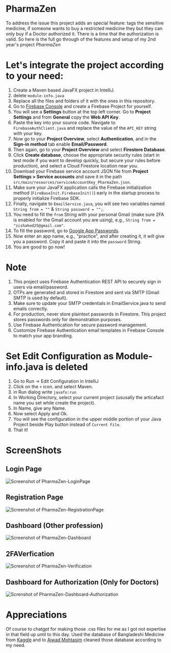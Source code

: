 # PharmaZen
To address the issue this project adds an special feature: tags the sensitive medicine, if someone wants to buy a restricted medicine they but they can only buy if a Doctor authorized it. There is a time that the authorization is valid. So here is the full go through of the features and setup of my 2nd year's project *PharmaZen* 
# Let's integrate the project according to your need:
1. Create a Maven based JavaFX project in IntelliJ.
2. delete `module-info.java` 
3. Replace all the files and folders of it with the ones in this repository.  
4. Go to [Firebase Console](https://console.firebase.google.com/) and create a Firebase Project for yourself.  
5. You will see a **Settings** button at the top left corner. Go to **Project Settings** and from **General** copy the **Web API Key**.  
6. Paste the key into your source code. Navigate to `FirebaseAuthClient.java` and replace the value of the `API_KEY` string with your key.  
7. Now go to your **Project Overview**, select **Authentication**, and in the **Sign-in method** tab enable **Email/Password**.  
8. Then again, go to your **Project Overview** and select **Firestore Database**.  
9. Click **Create database**, choose the appropriate security rules (start in test mode if you want to develop quickly, but secure your rules before production), and select a Cloud Firestore location near you.  
10. Download your Firebase service account JSON file from **Project Settings > Service accounts** and save it in the path `src/main/resources/serviceAccountKey_PharmaZen.json`.  
11. Make sure your JavaFX application calls the Firebase initialization method (`FireBaseInit.FirebaseInit()`) early in the startup process to properly initialize Firebase SDK.  
12. Finally, navigate to `EmailService.java`, you will see two variables named `String from = ""` & `String password = "";`.  
13. You need to fill the `from` String with your personal Gmail (make sure 2FA is enabled for the Gmail account you are using), e.g., `String from = "zishahed25@gmail.com"`.  
14. To fill the password, go to [Google App Passwords](https://myaccount.google.com/apppasswords).  
15. Now enter an app name, e.g., "practice", and after creating it, it will give you a password. Copy it and paste it into the `password` String.  
16. You are good to go now!
# Note
  1. This project uses Firebase Authentication REST API to securely sign in users via email/password.
  2. OTPs are generated and stored in Firestore and sent via SMTP (Gmail SMTP is used by default).
  3. Make sure to update your SMTP credentials in EmailService.java to send emails correctly.
  4. For production, never store plaintext passwords in Firestore. This project stores passwords only for demonstration purposes.
  5. Use Firebase Authentication for secure password management.
  6. Customize Firebase Authentication email templates in Firebase Console to match your app branding.
# Set Edit Configuration as Module-info.java is deleted 
  1. Go to Run -> Edit Configuration in IntelliJ
  2. Click on the `+` icon. and select Maven.
  3. in Run dialog write `javafx:run`
  4. In Working Directory, select your current project (ususally the articafact name you set while create the project).
  5. In Name, give any Name.
  6. Now select Apply and Ok.
  7. You will see the configuration in the upper middle portion of your Java Project beside Play button instead of `Current File`.
  8. That it!
# ScreenShots
## Login Page 
![Screenshot of PharmaZen-LoginPage](https://github.com/user-attachments/assets/8a5b2638-3f51-41ea-acf8-62d5c1e529b8)
## Registration Page
![Screenshot of PharmaZen-RegistrationPage](https://github.com/user-attachments/assets/042720d5-5648-43f3-a288-9f5386e94b0a)
## Dashboard (Other profession)
![Screenshot of PharmaZen-Dashboard](https://github.com/user-attachments/assets/2bb66f28-72e1-42a3-9e89-a93d283e554c)
## 2FAVerfication
![Screenshot of PharmaZen-Verification](https://github.com/user-attachments/assets/913c8e11-b91d-4334-a90e-1bfb1fc2563e)
## Dashboard for Authorization (Only for Doctors)
![Screnshot of PharmaZen-Dashboard-Authorization](https://github.com/user-attachments/assets/a3aeb685-41d9-42ac-8ca2-9828eaddb4e5)

# Appreciations
Of course to chatgpt for making those .css files for me as I got not expertise in that field up until to this day. Used the database of Bangladeshi Medicine from [Kaggle](https://www.kaggle.com/) and to [Ajwad Mohtasim](https://github.com/ajwadmohtasim) cleaned those database according to my need.
